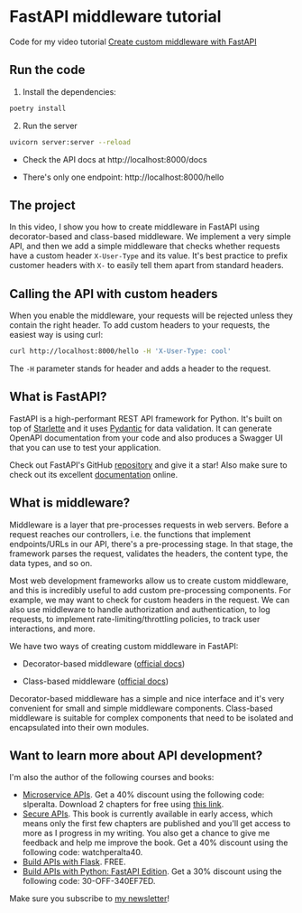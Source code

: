 # FastAPI middleware tutorial
Code for my video tutorial [Create custom middleware with FastAPI](https://youtu.be/P3zdVdb-yn8)

## Run the code

1. Install the dependencies:

```bash
poetry install
```

2. Run the server
```bash
uvicorn server:server --reload 
```

- Check the API docs at http://localhost:8000/docs

- There's only one endpoint: http://localhost:8000/hello

## The project
In this video, I show you how to create middleware in FastAPI using decorator-based and class-based middleware. 
We implement a very simple API, and then we add a simple middleware that checks whether requests have a 
custom header `X-User-Type` and its value. It's best practice to prefix customer headers with `X-` to easily 
tell them apart from standard headers.

## Calling the API with custom headers

When you enable the middleware, your requests will be rejected unless they contain the right header. To add custom
headers to your requests, the easiest way is using curl:

```bash
curl http://localhost:8000/hello -H 'X-User-Type: cool'
```

The `-H` parameter stands for header and adds a header to the request.

## What is FastAPI?
FastAPI is a high-performant REST API framework for Python. 
It's built on top of [Starlette](https://www.starlette.io/) and it uses 
[Pydantic](https://pydantic-docs.helpmanual.io/) for data validation. 
It can generate OpenAPI documentation from your code and also produces a Swagger UI 
that you can use to test your application.

Check out FastAPI's GitHub [repository](https://github.com/tiangolo/fastapi) 
and give it a star! Also make sure to check out its excellent 
[documentation](https://fastapi.tiangolo.com/) online.

## What is middleware?
Middleware is a layer that pre-processes requests in web servers. Before a request reaches our controllers, 
i.e. the functions that implement endpoints/URLs in our API, there's a pre-processing stage. In that stage, 
the framework parses the request, validates the headers, the content type, the data types, and so on.

Most web development frameworks allow us to create custom middleware, and this is incredibly useful to add 
custom pre-processing components. For example, we may want to check for custom headers in the request. 
We can also use middleware to handle authorization and authentication, to log requests, to implement 
rate-limiting/throttling policies, to track user interactions, and more.

We have two ways of creating custom middleware in FastAPI:

- Decorator-based middleware ([official docs](https://fastapi.tiangolo.com/tutorial/middleware/))

- Class-based middleware ([official docs](https://www.starlette.io/middleware/#basehttpmiddleware))

Decorator-based middleware has a simple and nice interface and it's very convenient for small and simple 
middleware components. Class-based middleware is suitable for complex components that need to be isolated 
and encapsulated into their own modules.

## Want to learn more about API development?

I'm also the author of the following courses and books:

- [Microservice APIs](http://mng.bz/jy4x). Get a 40% discount using the following code: slperalta. Download 2 chapters for free using [this link](https://microapis.io/resources/microservice-apis-in-python).
- [Secure APIs](https://mng.bz/4JVg). This book is currently available in early access, which means only the first few chapters are published and you'll get access to more as I progress in my writing. You also get a chance to give me feedback and help me improve the book. Get a 40% discount using the following code: watchperalta40.
- [Build APIs with Flask](https://www.udemy.com/course/build-apis-with-flask-intro/). FREE.
- [Build APIs with Python: FastAPI Edition](https://learn.microapis.io/p/build-apis-with-fastapi). Get a 30% discount using the following code: 30-OFF-340EF7ED.

Make sure you subscribe to [my newsletter](https://microapis.substack.com/)!